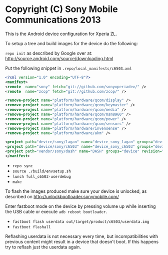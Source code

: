 Copyright (C) Sony Mobile Communications 2013
=============================================

This is the Android device configuration for Xperia ZL.

To setup a tree and build images for the device do the following:

`repo init` as described by Google over at:
http://source.android.com/source/downloading.html

Put the following snippet in `.repo/local_manifests/c6503.xml`

```xml
<?xml version="1.0" encoding="UTF-8"?>
<manifest>
<remote  name="sony" fetch="git://github.com/sonyxperiadev/" />
<remote  name="zcop" fetch="git://github.com/zcop/" />

<remove-project name="platform/hardware/qcom/display" />
<remove-project name="platform/hardware/qcom/keymaster" />
<remove-project name="platform/hardware/qcom/media" />
<remove-project name="platform/hardware/qcom/msm8960" />
<remove-project name="platform/hardware/qcom/power" />
<remove-project name="platform/hardware/qcom/sensors" />
<remove-project name="platform/hardware/invensense" />
<remove-project name="platform/hardware/akm" />

<project path="device/sony/lagan" name="device_sony_lagan" groups="device" remote="zcop" revision="android-4.3.1_r1" />
<project path="device/sony/c6503" name="device_sony_c6503" groups="device" remote="zcop" revision="android-4.3.1_r1" />
<project path="vendor/sony/dash" name="DASH" groups="device" revision="master" remote="sony" />
</manifest>
```

* `repo sync`
* `source ./build/envsetup.sh`
* `lunch full_c6503-userdebug`
* `make`

To flash the images produced make sure your device is unlocked, as described on
http://unlockbootloader.sonymobile.com/

Enter fastboot mode on the device by pressing volume up while inserting the USB
cable or execute `adb reboot bootloader`.

* `fastboot flash userdata out/target/product/c6503/userdata.img`
* `fastboot flashall`

Reflashing userdata is not necessary every time, but incompatibilities with
previous content might result in a device that doesn't boot. If this happens
try to reflash just the userdata again.
